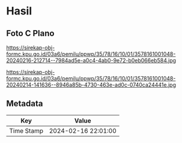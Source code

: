# Hasil

## Foto C Plano

https://sirekap-obj-formc.kpu.go.id/03a6/pemilu/ppwp/35/78/16/10/01/3578161001048-20240216-212714--7984ad5e-a0c4-4ab0-9e72-b0eb066eb584.jpg

https://sirekap-obj-formc.kpu.go.id/03a6/pemilu/ppwp/35/78/16/10/01/3578161001048-20240214-141636--8946a85b-4730-463e-ad0c-0740ca24441e.jpg


## Metadata

| Key        | Value               |
| ---------- | ------------------- |
| Time Stamp | 2024-02-16 22:01:00 |



